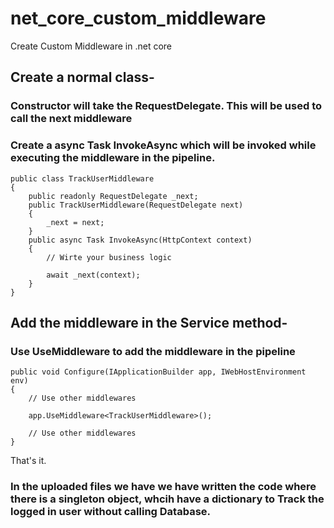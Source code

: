 # net_core_custom_middleware
Create Custom Middleware in .net core

## Create a normal class-
### Constructor will take the RequestDelegate. This will be used to call the next middleware
### Create a async Task InvokeAsync which will be invoked while executing the middleware in the pipeline.

```
public class TrackUserMiddleware
{
    public readonly RequestDelegate _next;
    public TrackUserMiddleware(RequestDelegate next)
    {
        _next = next;
    }
    public async Task InvokeAsync(HttpContext context)
    {
        // Wirte your business logic

        await _next(context);
    }
}

```

## Add the middleware in the Service method-
### Use UseMiddleware to add the middleware in the pipeline

```
public void Configure(IApplicationBuilder app, IWebHostEnvironment env)
{
    // Use other middlewares

    app.UseMiddleware<TrackUserMiddleware>();

    // Use other middlewares
}

```

That's it.

### In the uploaded files we have we have written the code where there is a singleton object, whcih have a dictionary to Track the logged in user without calling Database.

